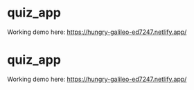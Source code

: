 
# quiz_app

Working demo here: https://hungry-galileo-ed7247.netlify.app/
# quiz_app

Working demo here: https://hungry-galileo-ed7247.netlify.app/

